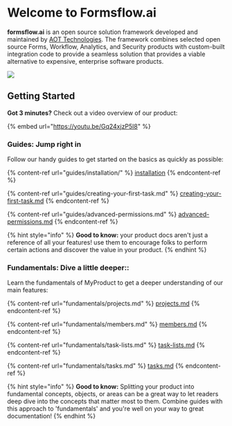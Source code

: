 # Welcome to Formsflow.ai

**formsflow.ai** is an open source solution framework developed and maintained by [AOT Technologies](https://www.aot-technologies.com). The framework combines selected open source Forms, Workflow, Analytics, and Security products with custom-built integration code to provide a seamless solution that provides a viable alternative to expensive, enterprise software products.



![](.gitbook/assets/bnr\_img2-2.png)



## Getting Started

**Got 3 minutes?** Check out a video overview of our product:

{% embed url="https://youtu.be/Gq24xjzP5l8" %}

### Guides: Jump right in

Follow our handy guides to get started on the basics as quickly as possible:

{% content-ref url="guides/installation/" %}
[installation](guides/installation/)
{% endcontent-ref %}

{% content-ref url="guides/creating-your-first-task.md" %}
[creating-your-first-task.md](guides/creating-your-first-task.md)
{% endcontent-ref %}

{% content-ref url="guides/advanced-permissions.md" %}
[advanced-permissions.md](guides/advanced-permissions.md)
{% endcontent-ref %}

{% hint style="info" %}
**Good to know:** your product docs aren't just a reference of all your features! use them to encourage folks to perform certain actions and discover the value in your product.
{% endhint %}

### Fundamentals: Dive a little deeper::

Learn the fundamentals of MyProduct to get a deeper understanding of our main features:

{% content-ref url="fundamentals/projects.md" %}
[projects.md](fundamentals/projects.md)
{% endcontent-ref %}

{% content-ref url="fundamentals/members.md" %}
[members.md](fundamentals/members.md)
{% endcontent-ref %}

{% content-ref url="fundamentals/task-lists.md" %}
[task-lists.md](fundamentals/task-lists.md)
{% endcontent-ref %}

{% content-ref url="fundamentals/tasks.md" %}
[tasks.md](fundamentals/tasks.md)
{% endcontent-ref %}

{% hint style="info" %}
**Good to know:** Splitting your product into fundamental concepts, objects, or areas can be a great way to let readers deep dive into the concepts that matter most to them. Combine guides with this approach to 'fundamentals' and you're well on your way to great documentation!
{% endhint %}
